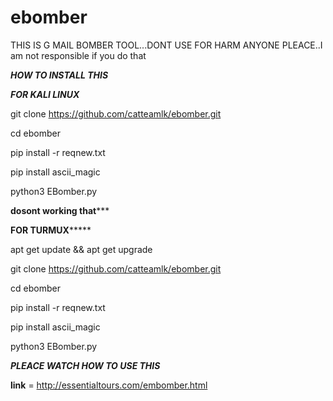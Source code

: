 # ebomber
THIS IS G MAIL BOMBER TOOL...DONT USE FOR HARM ANYONE PLEACE..I am not responsible if you do that

*********************HOW TO INSTALL THIS*********************

*********************FOR KALI LINUX*********************

git clone https://github.com/catteamlk/ebomber.git

cd ebomber

pip install -r reqnew.txt

pip install ascii_magic

python3 EBomber.py

******************dosont working that*********************

************FOR TURMUX*****************

apt get update && apt get upgrade

git clone https://github.com/catteamlk/ebomber.git

cd ebomber

pip install -r reqnew.txt

pip install ascii_magic

python3 EBomber.py



*********************PLEACE WATCH HOW TO USE THIS*********************

**link** = http://essentialtours.com/embomber.html
